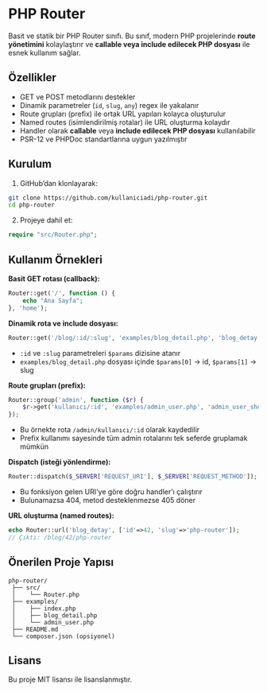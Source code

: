 # PHP Router

Basit ve statik bir PHP Router sınıfı. Bu sınıf, modern PHP projelerinde **route yönetimini** kolaylaştırır ve **callable veya include edilecek PHP dosyası** ile esnek kullanım sağlar.

## Özellikler

- GET ve POST metodlarını destekler
- Dinamik parametreler (`id`, `slug`, `any`) regex ile yakalanır
- Route grupları (prefix) ile ortak URL yapıları kolayca oluşturulur
- Named routes (isimlendirilmiş rotalar) ile URL oluşturma kolaydır
- Handler olarak **callable** veya **include edilecek PHP dosyası** kullanılabilir
- PSR-12 ve PHPDoc standartlarına uygun yazılmıştır

## Kurulum

1. GitHub’dan klonlayarak:
```bash
git clone https://github.com/kullaniciadi/php-router.git
cd php-router
```

2. Projeye dahil et:
```php
require "src/Router.php";
```

## Kullanım Örnekleri

**Basit GET rotası (callback):**
```php
Router::get('/', function () {
    echo "Ana Sayfa";
}, 'home');
```

**Dinamik rota ve include dosyası:**
```php
Router::get('/blog/:id/:slug', 'examples/blog_detail.php', 'blog_detay');
```
- `:id` ve `:slug` parametreleri `$params` dizisine atanır
- `examples/blog_detail.php` dosyası içinde `$params[0]` → id, `$params[1]` → slug

**Route grupları (prefix):**
```php
Router::group('admin', function ($r) {
    $r->get('kullanıcı/:id', 'examples/admin_user.php', 'admin_user_show');
});
```
- Bu örnekte rota `/admin/kullanıcı/:id` olarak kaydedilir
- Prefix kullanımı sayesinde tüm admin rotalarını tek seferde gruplamak mümkün

**Dispatch (isteği yönlendirme):**
```php
Router::dispatch($_SERVER['REQUEST_URI'], $_SERVER['REQUEST_METHOD']);
```
- Bu fonksiyon gelen URI’ye göre doğru handler’ı çalıştırır
- Bulunamazsa 404, metod desteklenmezse 405 döner

**URL oluşturma (named routes):**
```php
echo Router::url('blog_detay', ['id'=>42, 'slug'=>'php-router']);
// Çıktı: /blog/42/php-router
```

## Önerilen Proje Yapısı

```
php-router/
 ├── src/
 │    └── Router.php
 ├── examples/
 │    ├── index.php
 │    ├── blog_detail.php
 │    └── admin_user.php
 ├── README.md
 └── composer.json (opsiyonel)
```

## Lisans

Bu proje MIT lisansı ile lisanslanmıştır.
